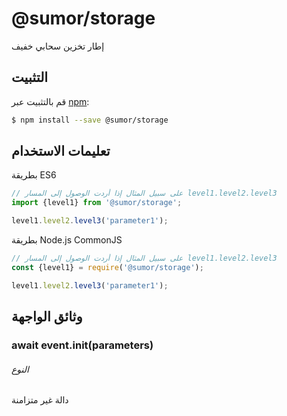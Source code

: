 # @sumor/storage
إطار تخزين سحابي خفيف

## التثبيت

قم بالتثبيت عبر [npm](https://www.npmjs.com/):
```sh
$ npm install --save @sumor/storage
```

## تعليمات الاستخدام

بطريقة ES6
```js
// على سبيل المثال إذا أردت الوصول إلى المسار level1.level2.level3
import {level1} from '@sumor/storage';

level1.level2.level3('parameter1');
```
بطريقة Node.js CommonJS
```js
// على سبيل المثال إذا أردت الوصول إلى المسار level1.level2.level3
const {level1} = require('@sumor/storage');

level1.level2.level3('parameter1');
```

## وثائق الواجهة

### await event.init(parameters)
###### النوع
دالة غير متزامنة